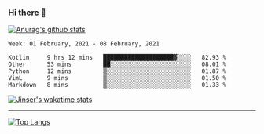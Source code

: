 ### Hi there 👋

[![Anurag's github stats](https://github-readme-stats.vercel.app/api?username=jinserrr&show_icons=true)](https://github.com/anuraghazra/github-readme-stats)


<!--START_SECTION:waka-->
```text
Week: 01 February, 2021 - 08 February, 2021

Kotlin     9 hrs 12 mins   ████████████████████▓░░░░   82.93 % 
Other      53 mins         ██░░░░░░░░░░░░░░░░░░░░░░░   08.01 % 
Python     12 mins         ▒░░░░░░░░░░░░░░░░░░░░░░░░   01.87 % 
VimL       9 mins          ▒░░░░░░░░░░░░░░░░░░░░░░░░   01.50 % 
Markdown   8 mins          ▒░░░░░░░░░░░░░░░░░░░░░░░░   01.33 % 
```
<!--END_SECTION:waka-->

[![Jinser's wakatime stats](https://github-readme-stats.vercel.app/api/wakatime?username=jinser)](https://github.com/anuraghazra/github-readme-stats)

***

[![Top Langs](https://github-readme-stats.vercel.app/api/top-langs/?username=jinserrr)](https://github.com/anuraghazra/github-readme-stats)
